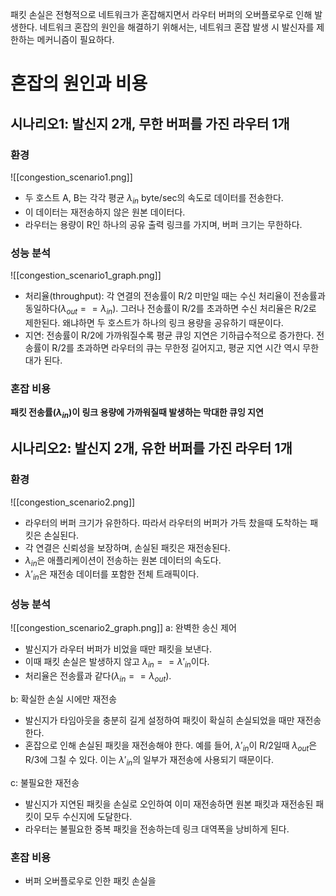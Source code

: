 패킷 손실은 전형적으로 네트워크가 혼잡해지면서 라우터 버퍼의 오버플로우로 인해 발생한다.
네트워크 혼잡의 원인을 해결하기 위해서는, 네트워크 혼잡 발생 시 발신자를 제한하는 메커니즘이 필요하다.
# 혼잡의 원인과 비용
## 시나리오1: 발신지 2개, 무한 버퍼를 가진 라우터 1개
### 환경
![[congestion_scenario1.png]]
- 두 호스트 A, B는 각각 평균 $\lambda_{in}$ byte/sec의 속도로 데이터를 전송한다.
- 이 데이터는 재전송하지 않은 원본 데이터다.
- 라우터는 용량이 R인 하나의 공유 출력 링크를 가지며, 버퍼 크기는 무한하다.
### 성능 분석
![[congestion_scenario1_graph.png]]
- 처리율(throughput): 각 연결의 전송률이 R/2 미만일 때는 수신 처리율이 전송률과 동일하다($\lambda_{out} == \lambda_{in}$). 그러나 전송률이 R/2를 초과하면 수신 처리율은 R/2로 제한된다. 왜냐하면 두 호스트가 하나의 링크 용량을 공유하기 때문이다.
- 지연: 전송률이 R/2에 가까워질수록 평균 큐잉 지연은 기하급수적으로 증가한다. 전송률이 R/2를 초과하면 라우터의 큐는 무한정 길어지고, 평균 지연 시간 역시 무한대가 된다.
### 혼잡 비용
**패킷 전송률($\lambda_{in}$)이 링크 용량에 가까워질때 발생하는 막대한 큐잉 지연**
## 시나리오2: 발신지 2개, 유한 버퍼를 가진 라우터 1개
### 환경
![[congestion_scenario2.png]]
- 라우터의 버퍼 크기가 유한하다. 따라서 라우터의 버퍼가 가득 찼을때 도착하는 패킷은 손실된다.
- 각 연결은 신뢰성을 보장하며, 손실된 패킷은 재전송된다.
- $\lambda_{in}$은 애플리케이션이 전송하는 원본 데이터의 속도다.
- $\lambda'_{in}$은 재전송 데이터를 포함한 전체 트래픽이다.
### 성능 분석
![[congestion_scenario2_graph.png]]
a: 완벽한 송신 제어
- 발신지가 라우터 버퍼가 비었을 때만 패킷을 보낸다.
- 이때 패킷 손실은 발생하지 않고 $\lambda_{in} == \lambda'_{in}$이다.
- 처리율은 전송률과 같다($\lambda_{in} == \lambda_{out}$).

b: 확실한 손실 시에만 재전송
- 발신지가 타임아웃을 충분히 길게 설정하여 패킷이 확실히 손실되었을 때만 재전송한다.
- 혼잡으로 인해 손실된 패킷을 재전송해야 한다. 예를 들어, $\lambda'_{in}$이 R/2일때 $\lambda_{out}$은 R/3에 그칠 수 있다. 이는 $\lambda'_{in}$의 일부가 재전송에 사용되기 때문이다.

c: 불필요한 재전송
- 발신지가 지연된 패킷을 손실로 오인하여 이미 재전송하면 원본 패킷과 재전송된 패킷이 모두 수신지에 도달한다.
- 라우터는 불필요한 중복 패킷을 전송하는데 링크 대역폭을 낭비하게 된다.
### 혼잡 비용
- 버퍼 오버플로우로 인한 패킷 손실을 